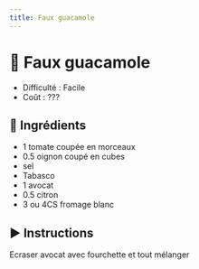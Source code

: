 ```yaml
---
title: Faux guacamole
---
```


# 🥗 Faux guacamole

- Difficulté : Facile
- Coût : ???

## 🥄 Ingrédients

- 1 tomate coupée en morceaux
- 0.5 oignon coupé en cubes
- sel
- Tabasco
- 1 avocat
- 0.5 citron
- 3 ou 4CS fromage blanc

## ▶️ Instructions

Ecraser avocat avec fourchette et tout mélanger